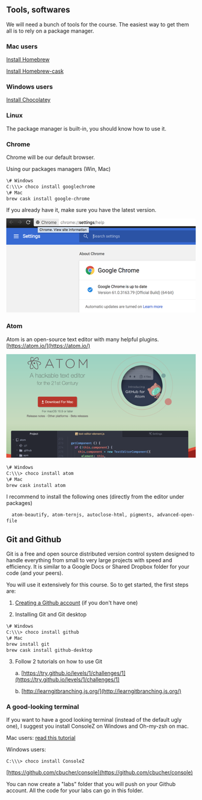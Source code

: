 Tools, softwares
----------------

We will need a bunch of tools for the course. The easiest way to get
them all is to rely on a package manager.

### Mac users

[Install Homebrew](https://brew.sh/)

[Install Homebrew-cask](https://caskroom.github.io/)

### Windows users

[Install Chocolatey](https://chocolatey.org/)

### Linux
The package manager is built-in, you should know how to use it.

### Chrome
Chrome will be our default browser.

Using our packages managers (Win, Mac)

```
\# Windows
C:\\\> choco install googlechrome
\# Mac
brew cask install google-chrome
```
If you already have it, make sure you have the latest version.

<img src="task_images/image15.png" width="640" />

### Atom
Atom is an open-source text editor with many helpful plugins.
[https://atom.io/](https://atom.io/)

<img src="task_images/image12.png" width="640" />

```
\# Windows 
C:\\\> choco install atom
\# Mac 
brew cask install atom
```
I recommend to install the following ones (directly from the editor
under packages)
```
  atom-beautify, atom-ternjs, autoclose-html, pigments, advanced-open-file
```

Git and Github
--------------

Git is a free and open source distributed version control system
designed to handle everything from small to very large projects with
speed and efficiency. It is similar to a Google Docs or Shared Dropbox
folder for your code (and your peers).

You will use it extensively for this course. So to get started, the
first steps are:

1.  [Creating a Github account](https://github.com/join)
    (if you don\'t have one)

2.  Installing Git and Git desktop
```
\# Windows
C:\\\> choco install github
\# Mac
brew install git
brew cask install github-desktop
```
3.  Follow 2 tutorials on how to use Git

    a.  [https://try.github.io/levels/1/challenges/1](https://try.github.io/levels/1/challenges/1)

    b.  [http://learngitbranching.js.org/](http://learngitbranching.js.org/)

### A good-looking terminal

If you want to have a good looking terminal (instead of the default ugly one), I suggest you install ConsoleZ on Windows and Oh-my-zsh on mac.

Mac users: [read this tutorial](https://medium.com/@mrkdsgn/install-zsh-and-oh-my-zsh-on-osx-10-11-el-capitan-cfaa0ebb97dc)

Windows users:
```
C:\\\> choco install ConsoleZ
```
[https://github.com/cbucher/console](https://github.com/cbucher/console)

You can now create a \"labs\" folder that you will push on your Github
account. All the code for your labs can go in this folder.